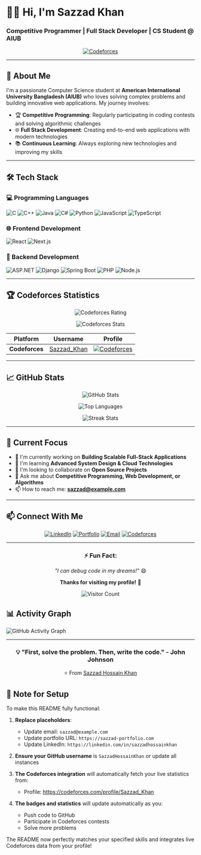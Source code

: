 # 👨‍💻 Hi, I'm Sazzad Khan

### Competitive Programmer | Full Stack Developer | CS Student @ AIUB

<div align="center">

[![Codeforces](https://img.shields.io/badge/Codeforces-Sazzad__Khan-blue?style=flat&logo=codeforces)](https://codeforces.com/profile/Sazzad_Khan)

</div>

---

## 🚀 About Me

I'm a passionate Computer Science student at **American International University Bangladesh (AIUB)** who loves solving complex problems and building innovative web applications. My journey involves:

- 🏆 **Competitive Programming**: Regularly participating in coding contests and solving algorithmic challenges
- 🌐 **Full Stack Development**: Creating end-to-end web applications with modern technologies
- 📚 **Continuous Learning**: Always exploring new technologies and improving my skills

---

## 🛠️ Tech Stack

### 💻 Programming Languages
![C](https://img.shields.io/badge/C-A8B9CC?style=for-the-badge&logo=c&logoColor=white)
![C++](https://img.shields.io/badge/C++-00599C?style=for-the-badge&logo=c%2B%2B&logoColor=white)
![Java](https://img.shields.io/badge/Java-ED8B00?style=for-the-badge&logo=java&logoColor=white)
![C#](https://img.shields.io/badge/C%23-239120?style=for-the-badge&logo=c-sharp&logoColor=white)
![Python](https://img.shields.io/badge/Python-3776AB?style=for-the-badge&logo=python&logoColor=white)
![JavaScript](https://img.shields.io/badge/JavaScript-F7DF1E?style=for-the-badge&logo=javascript&logoColor=black)
![TypeScript](https://img.shields.io/badge/TypeScript-007ACC?style=for-the-badge&logo=typescript&logoColor=white)

### 🌐 Frontend Development
![React](https://img.shields.io/badge/React-20232A?style=for-the-badge&logo=react&logoColor=61DAFB)
![Next.js](https://img.shields.io/badge/Next.js-000000?style=for-the-badge&logo=next.js&logoColor=white)

### 🔧 Backend Development
![ASP.NET](https://img.shields.io/badge/ASP.NET-512BD4?style=for-the-badge&logo=dotnet&logoColor=white)
![Django](https://img.shields.io/badge/Django-092E20?style=for-the-badge&logo=django&logoColor=white)
![Spring Boot](https://img.shields.io/badge/Spring_Boot-6DB33F?style=for-the-badge&logo=springboot&logoColor=white)
![PHP](https://img.shields.io/badge/PHP-777BB4?style=for-the-badge&logo=php&logoColor=white)
![Node.js](https://img.shields.io/badge/Node.js-339933?style=for-the-badge&logo=nodedotjs&logoColor=white)

---

## 🏆 Codeforces Statistics

<div align="center">

<!-- Codeforces Stats Card -->
![Codeforces Rating](https://codeforces-readme-stats.vercel.app/api/card?username=Sazzad_Khan&theme=default)

<!-- Codeforces Stats -->
![Codeforces Stats](https://codeforces-readme-stats.vercel.app/api?username=Sazzad_Khan&theme=default)

</div>

<div align="center">

| Platform | Username | Profile |
|----------|----------|---------|
| **Codeforces** | [Sazzad_Khan](https://codeforces.com/profile/Sazzad_Khan) | [![Codeforces](https://img.shields.io/badge/Codeforces-View_Profile-red?style=for-the-badge&logo=codeforces)](https://codeforces.com/profile/Sazzad_Khan) |

</div>

---

## 📈 GitHub Stats

<div align="center">

![GitHub Stats](https://github-readme-stats.vercel.app/api?username=SazzadHossainKhan&show_icons=true&theme=radical&hide_border=true)

![Top Languages](https://github-readme-stats.vercel.app/api/top-langs/?username=SazzadHossainKhan&layout=compact&theme=radical&hide_border=true)

![Streak Stats](https://github-readme-streak-stats.herokuapp.com/?user=SazzadHossainKhan&theme=radical&hide_border=true)

</div>

---

## 🎯 Current Focus

- 🔭 I'm currently working on **Building Scalable Full-Stack Applications**
- 🌱 I'm learning **Advanced System Design & Cloud Technologies**
- 👯 I'm looking to collaborate on **Open Source Projects**
- 💬 Ask me about **Competitive Programming, Web Development, or Algorithms**
- 📫 How to reach me: **sazzad@example.com**

---

## 📫 Connect With Me

<div align="center">

[![LinkedIn](https://img.shields.io/badge/LinkedIn-0077B5?style=for-the-badge&logo=linkedin&logoColor=white)](https://linkedin.com/in/sazzadhossainkhan)
[![Portfolio](https://img.shields.io/badge/Portfolio-%23000000.svg?style=for-the-badge&logo=firefox&logoColor=#FF7139)](https://sazzad-portfolio.com)
[![Email](https://img.shields.io/badge/Email-D14836?style=for-the-badge&logo=gmail&logoColor=white)](mailto:sazzad@example.com)
[![Codeforces](https://img.shields.io/badge/Codeforces-445f9d?style=for-the-badge&logo=codeforces&logoColor=white)](https://codeforces.com/profile/Sazzad_Khan)

</div>

---

<div align="center">

### ⚡ Fun Fact: 
*"I can debug code in my dreams!"* 😄

**Thanks for visiting my profile!** 🚀

![Visitor Count](https://komarev.com/ghpvc/?username=SazzadHossainKhan&color=blueviolet)

</div>

## 📊 Activity Graph

![GitHub Activity Graph](https://github-readme-activity-graph.vercel.app/graph?username=SazzadHossainKhan&theme=github)

---

<div align="center">

### 💡 "First, solve the problem. Then, write the code." - John Johnson

⭐️ From [Sazzad Hossain Khan](https://github.com/SazzadHossainKhan)

</div>

## 🔧 Note for Setup

To make this README fully functional:

1. **Replace placeholders**:
   - Update email: `sazzad@example.com`
   - Update portfolio URL: `https://sazzad-portfolio.com`
   - Update LinkedIn: `https://linkedin.com/in/sazzadhossainkhan`

2. **Ensure your GitHub username** is `SazzadHossainKhan` or update all instances

3. **The Codeforces integration** will automatically fetch your live statistics from:
   - Profile: https://codeforces.com/profile/Sazzad_Khan

4. **The badges and statistics** will update automatically as you:
   - Push code to GitHub
   - Participate in Codeforces contests
   - Solve more problems

The README now perfectly matches your specified skills and integrates live Codeforces data from your profile!
